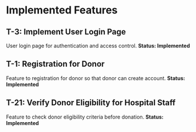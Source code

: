 # Implemented Features

## T-3: Implement User Login Page
User login page for authentication and access control.
**Status: Implemented**

## T-1: Registration for Donor
Feature to registration for donor so that donor can create account.
**Status: Implemented**

## T-21: Verify Donor Eligibility for Hospital Staff
Feature to check donor eligibility criteria before donation.
**Status: Implemented**
